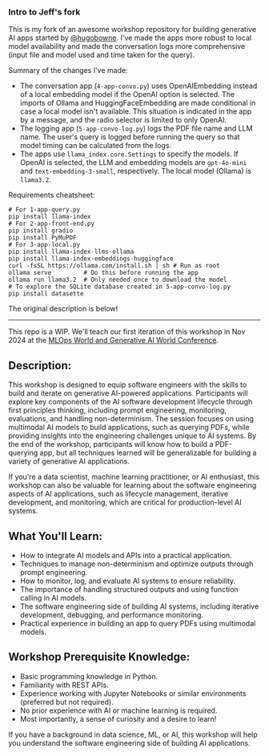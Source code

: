 ### Intro to Jeff's fork

This is my fork of an awesome workshop repository for building generative AI apps started by [@hugobowne](https://github.com/hugobowne).
I've made the apps more robust to local model availability and made the conversation logs more comprehensive (input file and model used and time taken for the query).

Summary of the changes I've made:

- The conversation app (`4-app-convo.py`) uses OpenAIEmbedding instead of a local embedding model if the OpenAI option is selected.
  The imports of Ollama and HuggingFaceEmbedding are made conditional in case a local model isn't available.
  This situation is indicated in the app by a message, and the radio selector is limited to only OpenAI.
- The logging app (`5-app-convo-log.py`) logs the PDF file name and LLM name.
  The user's query is logged before running the query so that model timing can be calculated from the logs.
- The apps use `llama_index.core.Settings` to specify the models.
  If OpenAI is selected, the LLM and embedding models are `gpt-4o-mini` and `text-embedding-3-small`, respectively.
  The local model (Ollama) is `llama3.2`.

Requirements cheatsheet:

```
# For 1-app-query.py
pip install llama-index
# For 2-app-front-end.py
pip install gradio
pip install PyMuPDF
# For 3-app-local.py
pip install llama-index-llms-ollama
pip install llama-index-embeddings-huggingface
curl -fsSL https://ollama.com/install.sh | sh # Run as root
ollama serve         # Do this before running the app
ollama run llama3.2  # Only needed once to download the model
# To explore the SQLite database created in 5-app-convo-log.py
pip install datasette
```

The original description is below!

___

This repo is a WIP. We'll teach our first iteration of this workshop in Nov 2024 at the [MLOps World and Generative AI World Conference](https://generative-ai-summit.com/).

## Description:
This workshop is designed to equip software engineers with the skills to build and iterate on generative AI-powered applications. Participants will explore key components of the AI software development lifecycle through first principles thinking, including prompt engineering, monitoring, evaluations, and handling non-determinism. The session focuses on using multimodal AI models to build applications, such as querying PDFs, while providing insights into the engineering challenges unique to AI systems. By the end of the workshop, participants will know how to build a PDF-querying app, but all techniques learned will be generalizable for building a variety of generative AI applications.

If you're a data scientist, machine learning practitioner, or AI enthusiast, this workshop can also be valuable for learning about the software engineering aspects of AI applications, such as lifecycle management, iterative development, and monitoring, which are critical for production-level AI systems.

## What You'll Learn:
- How to integrate AI models and APIs into a practical application.
- Techniques to manage non-determinism and optimize outputs through prompt engineering.
- How to monitor, log, and evaluate AI systems to ensure reliability.
- The importance of handling structured outputs and using function calling in AI models.
- The software engineering side of building AI systems, including iterative development, debugging, and performance monitoring.
- Practical experience in building an app to query PDFs using multimodal models.


## Workshop Prerequisite Knowledge:
- Basic programming knowledge in Python.
- Familiarity with REST APIs.
- Experience working with Jupyter Notebooks or similar environments (preferred but not required).
- No prior experience with AI or machine learning is required.
- Most importantly, a sense of curiosity and a desire to learn!

If you have a background in data science, ML, or AI, this workshop will help you understand the software engineering side of building AI applications.
